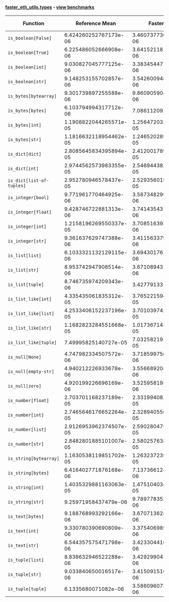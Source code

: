 #### [faster_eth_utils.types](https://github.com/BobTheBuidler/faster-eth-utils/blob/master/faster_eth_utils/types.py) - [view benchmarks](https://github.com/BobTheBuidler/faster-eth-utils/blob/master/benchmarks/test_types_benchmarks.py)

| Function | Reference Mean | Faster Mean | % Change | Speedup (%) | x Faster | Faster |
|----------|---------------|-------------|----------|-------------|----------|--------|
| `is_boolean[False]` | 6.424260252767173e-06 | 3.4607377300988212e-06 | 46.13% | 85.63% | 1.86x | ✅ |
| `is_boolean[True]` | 6.225486052666908e-06 | 3.6415211814298348e-06 | 41.51% | 70.96% | 1.71x | ✅ |
| `is_boolean[int]` | 9.030827045777125e-06 | 3.3834544778090925e-06 | 62.53% | 166.91% | 2.67x | ✅ |
| `is_boolean[str]` | 9.148253155702857e-06 | 3.5426009489498316e-06 | 61.28% | 158.24% | 2.58x | ✅ |
| `is_bytes[bytearray]` | 9.301739897255588e-06 | 9.860905904237706e-06 | -6.01% | -5.67% | 0.94x | ❌ |
| `is_bytes[bytes]` | 6.103794994317712e-06 | 7.08611209114522e-06 | -16.09% | -13.86% | 0.86x | ❌ |
| `is_bytes[int]` | 1.1908822044265571e-05 | 1.2564720325992446e-05 | -5.51% | -5.22% | 0.95x | ❌ |
| `is_bytes[str]` | 1.1816632118954462e-05 | 1.2465202897902721e-05 | -5.49% | -5.20% | 0.95x | ❌ |
| `is_dict[dict]` | 2.8085645834395894e-05 | 2.4120017899670064e-05 | 14.12% | 16.44% | 1.16x | ✅ |
| `is_dict[int]` | 2.9744562573983355e-05 | 2.546944382143417e-05 | 14.37% | 16.79% | 1.17x | ✅ |
| `is_dict[list-of-tuples]` | 2.952780946578437e-05 | 2.5293560193249474e-05 | 14.34% | 16.74% | 1.17x | ✅ |
| `is_integer[bool]` | 9.771961770464925e-06 | 3.5873482990470517e-06 | 63.29% | 172.40% | 2.72x | ✅ |
| `is_integer[float]` | 9.428746722881313e-06 | 3.7414354310379587e-06 | 60.32% | 152.01% | 2.52x | ✅ |
| `is_integer[int]` | 1.2158196269550337e-05 | 3.7085163939721797e-06 | 69.50% | 227.85% | 3.28x | ✅ |
| `is_integer[str]` | 9.361637629747388e-06 | 3.4115633797873954e-06 | 63.56% | 174.41% | 2.74x | ✅ |
| `is_list[list]` | 6.1033321132129115e-06 | 3.694301761657368e-06 | 39.47% | 65.21% | 1.65x | ✅ |
| `is_list[str]` | 8.953742947908514e-06 | 3.671089437786806e-06 | 59.00% | 143.90% | 2.44x | ✅ |
| `is_list[tuple]` | 8.746735974209343e-06 | 3.42779133109508e-06 | 60.81% | 155.17% | 2.55x | ✅ |
| `is_list_like[int]` | 4.335435061835312e-05 | 3.7652215949347656e-05 | 13.15% | 15.14% | 1.15x | ✅ |
| `is_list_like[list]` | 4.2533406152237196e-05 | 3.7010397423572926e-05 | 12.99% | 14.92% | 1.15x | ✅ |
| `is_list_like[str]` | 1.1682823284551668e-05 | 1.0173671435336923e-05 | 12.92% | 14.83% | 1.15x | ✅ |
| `is_list_like[tuple]` | 7.49995825140727e-05 | 7.032582191753084e-05 | 6.23% | 6.65% | 1.07x | ✅ |
| `is_null[None]` | 4.747982334507572e-06 | 3.718599756903808e-06 | 21.68% | 27.68% | 1.28x | ✅ |
| `is_null[empty-str]` | 4.940212226933678e-06 | 3.5566892041626833e-06 | 28.01% | 38.90% | 1.39x | ✅ |
| `is_null[zero]` | 4.920199226696169e-06 | 3.525958195800768e-06 | 28.34% | 39.54% | 1.40x | ✅ |
| `is_number[float]` | 2.703701168237189e-05 | 2.3319940817020943e-05 | 13.75% | 15.94% | 1.16x | ✅ |
| `is_number[int]` | 2.7465646176652264e-05 | 2.328940550471772e-05 | 15.21% | 17.93% | 1.18x | ✅ |
| `is_number[list]` | 2.9126953962374507e-05 | 2.5902804757315963e-05 | 11.07% | 12.45% | 1.12x | ✅ |
| `is_number[str]` | 2.8482801885101007e-05 | 2.5802576388786087e-05 | 9.41% | 10.39% | 1.10x | ✅ |
| `is_string[bytearray]` | 1.1630538119851702e-05 | 1.2632372398223334e-05 | -8.61% | -7.93% | 0.92x | ❌ |
| `is_string[bytes]` | 6.416402771876168e-06 | 7.1373661249853145e-06 | -11.24% | -10.10% | 0.90x | ❌ |
| `is_string[int]` | 1.4035329881163063e-05 | 1.4751040349379255e-05 | -5.10% | -4.85% | 0.95x | ❌ |
| `is_string[str]` | 9.25971958437479e-06 | 9.789778352137861e-06 | -5.72% | -5.41% | 0.95x | ❌ |
| `is_text[bytes]` | 9.188768993292166e-06 | 3.670713628991218e-06 | 60.05% | 150.33% | 2.50x | ✅ |
| `is_text[int]` | 9.330780390690809e-06 | 3.3754069892947583e-06 | 63.83% | 176.43% | 2.76x | ✅ |
| `is_text[str]` | 6.544357575471798e-06 | 3.423304416753739e-06 | 47.69% | 91.17% | 1.91x | ✅ |
| `is_tuple[list]` | 8.838632946522288e-06 | 3.429299041825356e-06 | 61.20% | 157.74% | 2.58x | ✅ |
| `is_tuple[str]` | 9.033840650016517e-06 | 3.4150915161358877e-06 | 62.20% | 164.53% | 2.65x | ✅ |
| `is_tuple[tuple]` | 6.1335680071082e-06 | 3.586096073597892e-06 | 41.53% | 71.04% | 1.71x | ✅ |
